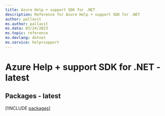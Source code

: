 ```yaml
---
title: Azure Help + support SDK for .NET
description: Reference for Azure Help + support SDK for .NET
author: pallavit
ms.author: pallavit
ms.data: 03/24/2023
ms.topic: reference
ms.devlang: dotnet
ms.service: help+support
---
```

# Azure Help + support SDK for .NET - latest
## Packages - latest
[!INCLUDE [packages](help-+-support-index.md)]